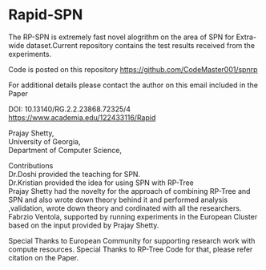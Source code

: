 # Rapid-SPN

The RP-SPN is extremely fast novel alogrithm on the area of SPN for Extra-wide dataset.Current repository contains the test results received from the experiments.

Code is posted on this repository
https://github.com/CodeMaster001/spnrp


For additional details please contact the author on this email included in the Paper

DOI: 10.13140/RG.2.2.23868.72325/4
https://www.academia.edu/122433116/Rapid

Prajay Shetty, <br>
University of Georgia, <br>
Department of Computer Science, <br>


Contributions </br>
Dr.Doshi provided the teaching for SPN. </br>
Dr.Kristian provided the idea for using SPN with RP-Tree </br>
Prajay Shetty had the novelty for the approach of combining RP-Tree and SPN and also wrote down theory behind it and performed analysis ,validation, wrote down theory and  cordinated with all the researchers. </br>
Fabrzio Ventola, supported by running experiments in the European Cluster based on the input provided by Prajay Shetty. </br>

Special Thanks to European Community for supporting research work with compute resources. Special Thanks to RP-Tree Code for that, please refer citation on the Paper.
